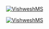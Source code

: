 [![VishweshMS](https://circleci.com/gh/VishweshMS/TestingHW.svg?style=svg)](https://app.circleci.com/pipelines/github/VishweshMS/TestingHW?branch=main&filter=all)

[![VishweshMS](https://circleci.com/gh/LDomadia/TestingHW.svg?style=svg)](https://app.circleci.com/pipelines/github/VishweshMS/TestingHW?branch=main&filter=all)
